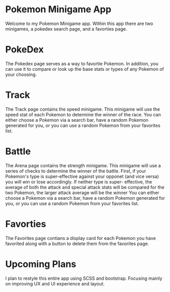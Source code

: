 # Pokemon Minigame App

Welcome to my Pokemon Minigame app. Within this app there are two minigames, a pokedex search page, and a favorties page.

# PokeDex

The Pokedex page serves as a way to favortie Pokemon. In addition, you can use it to compare or look up the base stats or types of any Pokemon of your choosing.

# Track

The Track page contains the speed minigame. This minigame will use the speed stat of each Pokemon to determine the winner of the race. You can either choose a Pokemon via a search bar, have a random Pokemon generated for you, or you can use a random Pokemon from your favorites list.

# Battle

The Arena page contains the strength minigame. This minigame will use a series of checks to determine the winner of the battle. First, if your Pokemon's type is super-effective against your opponet (and vice versa) you will win or lose accordingly. If neither type is super- effective, the average of both the attack and special attack stats will be compared for the two Pokemon, the larger attack average will be the winner You can either choose a Pokemon via a search bar, have a random Pokemon generated for you, or you can use a random Pokemon from your favorites list.

# Favorties

The Favorites page contians a display card for each Pokemon you have favorited along with a button to delete them from the favorites page.

# Upcoming Plans

I plan to restyle this entire app using SCSS and bootstrap. Focusing mainly on improving UX and UI experience and layout.
